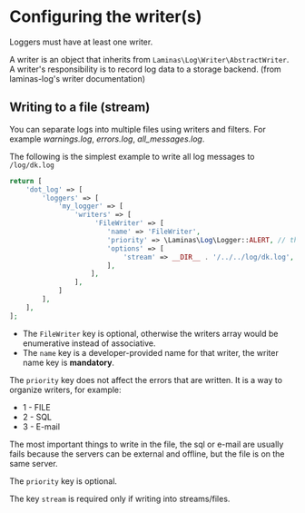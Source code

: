 # Configuring the writer(s)

Loggers must have at least one writer.

A writer is an object that inherits from `Laminas\Log\Writer\AbstractWriter`. A writer's responsibility is to record log data to a storage backend. (from laminas-log's writer documentation)

## Writing to a file (stream)

You can separate logs into multiple files using writers and filters. For example *warnings.log*, *errors.log*, *all_messages.log*.

The following is the simplest example to write all log messages to `/log/dk.log`

```php
return [
    'dot_log' => [
        'loggers' => [
            'my_logger' => [
                'writers' => [
                     'FileWriter' => [
                        'name' => 'FileWriter',
                        'priority' => \Laminas\Log\Logger::ALERT, // this is equal to 1
                        'options' => [
                            'stream' => __DIR__ . '/../../log/dk.log',
                        ],
                    ],
                ],
            ]
        ],
    ],
];
```

* The `FileWriter` key is optional, otherwise the writers array would be enumerative instead of associative.
* The `name` key is a developer-provided name for that writer, the writer name key is **mandatory**.

The `priority` key does not affect the errors that are written. It is a way to organize writers, for example:

* 1 - FILE
* 2 - SQL
* 3 - E-mail

The most important things to write in the file, the sql or e-mail are usually fails because the servers can be external and offline, but the file is on the same server.

The `priority` key is optional.

The key `stream` is required only if writing into streams/files.
